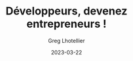 ---
slug: "/talks/cocoaheads-paris/march-2023/greg-lhotellier-developpeurs,-devenez-entrepreneurs"
date: 2023-03-22
title: "Développeurs, devenez entrepreneurs !"
author: "Greg Lhotellier"
video: LDPEg0jSMS8
thumbnail: thumbnails/LDPEg0jSMS8.jpg
slides: 
tags: []
year: 2023
conference: cocoaheads-paris
edition: march-2023
allow_ads: false
---